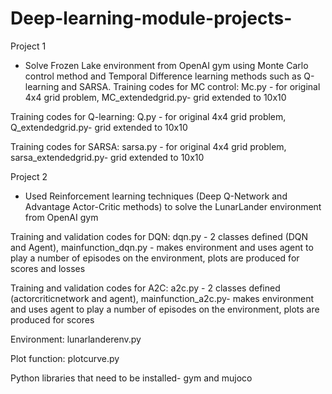 # Deep-learning-module-projects-
Project 1
- Solve Frozen Lake environment from OpenAI gym using Monte Carlo control method and Temporal Difference learning methods such as Q-learning and SARSA. 
Training codes for MC control: 
Mc.py - for original 4x4 grid problem, MC_extendedgrid.py- grid extended to 10x10 

Training codes for Q-learning: 
Q.py - for original 4x4 grid problem, Q_extendedgrid.py- grid extended to 10x10

Training codes for SARSA: 
sarsa.py - for original 4x4 grid problem, sarsa_extendedgrid.py- grid extended to 10x10 

Project 2
- Used Reinforcement learning techniques (Deep Q-Network and Advantage Actor-Critic methods) to solve the LunarLander environment from OpenAI gym 

Training and validation codes for DQN:
dqn.py - 2 classes defined (DQN and Agent), 
mainfunction_dqn.py - makes environment and uses agent to play a number of episodes on the environment, plots 
are produced for scores and losses 

Training and validation codes for A2C:
a2c.py - 2 classes defined (actorcriticnetwork and agent), 
mainfunction_a2c.py- makes environment and uses agent to play a number of episodes on the environment,
plots are produced for scores

Environment: 
lunarlanderenv.py

Plot function: 
plotcurve.py

Python libraries that need to be installed- gym and mujoco

